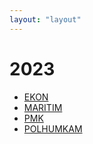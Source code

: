 ```yaml
---
layout: "layout"
---
```

# 2023
* [EKON](EKON/)
* [MARITIM](MARITIM/)
* [PMK](PMK/)
* [POLHUMKAM](POLHUMKAM/)
